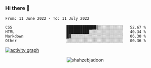 ### Hi there 👋

<!--START_SECTION:waka-->

```text
From: 11 June 2022 - To: 11 July 2022

CSS                        █████████████▒░░░░░░░░░░░   52.67 %
HTML                       ██████████░░░░░░░░░░░░░░░   40.34 %
Markdown                   █▓░░░░░░░░░░░░░░░░░░░░░░░   06.30 %
Other                      ░░░░░░░░░░░░░░░░░░░░░░░░░   00.36 %
```

<!--END_SECTION:waka-->

<!--
For more information regarding WakaTime, go to https://github.com/athul/waka-readme#new-to-wakatime
-->

[![activity graph](https://activity-graph.herokuapp.com/graph?username=shahzeb-jadoon&custom_title=Shahzeb's%20Activity%20Graph&theme=github-light&hide_border=true)](https://github.com/ashutosh00710/github-readme-activity-graph)

<p align="center"> <img src="https://github-readme-stats.vercel.app/api?username=shahzeb-jadoon&show_icons=true&theme=dracula" alt="shahzebjadoon" />

<!--
**shahzeb-jadoon/shahzeb-jadoon** is a ✨ _special_ ✨ repository because its `README.md` (this file) appears on your GitHub profile.

Here are some ideas to get you started:

- 🔭 I’m currently working on ...
- 🌱 I’m currently learning ...
- 👯 I’m looking to collaborate on ...
- 🤔 I’m looking for help with ...
- 💬 Ask me about ...
- 📫 How to reach me: ...
- 😄 Pronouns: ...
- ⚡ Fun fact: ...
-->
